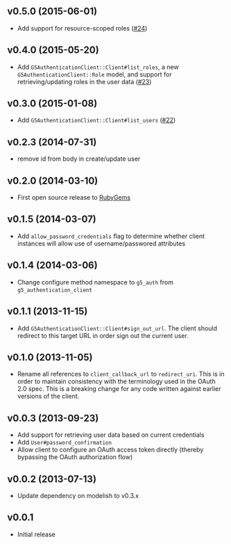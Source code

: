 ## v0.5.0 (2015-06-01)

* Add support for resource-scoped roles
  ([#24](https://github.com/G5/g5_authentication_client/pull/24))

## v0.4.0 (2015-05-20)

* Add `G5AuthenticationClient::Client#list_roles`, a new
  `G5AuthenticationClient::Role` model, and support for retrieving/updating
  roles in the user data
  ([#23](https://github.com/G5/g5_authentication_client/pull/23))

## v0.3.0 (2015-01-08)

* Add `G5AuthenticationClient::Client#list_users`
  ([#22](https://github.com/G5/g5_authentication_client/pull/22))

## v0.2.3 (2014-07-31)

* remove id from body in create/update user

## v0.2.0 (2014-03-10)

* First open source release to [RubyGems](http://rubygems.org/)

## v0.1.5 (2014-03-07)

* Add `allow_password_credentials` flag to determine whether client instances
  will allow use of username/passwored attributes

## v0.1.4 (2014-03-06)

* Change configure method namespace to `g5_auth` from `g5_authentication_client`

## v0.1.1 (2013-11-15)

* Add `G5AuthenticationClient::Client#sign_out_url`. The client should
  redirect to this target URL in order sign out the current user.

## v0.1.0 (2013-11-05)

* Rename all references to `client_callback_url` to `redirect_uri`.
  This is in order to maintain consistency with the terminology used
  in the OAuth 2.0 spec. This is a breaking change for any code written
  against earlier versions of the client.

## v0.0.3 (2013-09-23)

* Add support for retrieving user data based on current credentials
* Add `User#password_confirmation`
* Allow client to configure an OAuth access token directly (thereby
  bypassing the OAuth authorization flow)

## v0.0.2 (2013-07-13)

* Update dependency on modelish to v0.3.x

## v0.0.1

* Initial release
